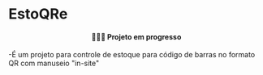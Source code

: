 # EstoQRe 
<h4 align="center"> 
    👨🏻‍💻 Projeto em progresso
</h4>
-É um projeto para controle de estoque para código de barras no formato QR com manuseio "in-site"

